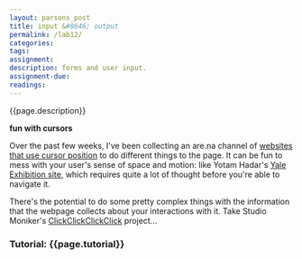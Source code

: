 ```yaml
---  
layout: parsons_post  
title: input &#8646; output
permalink: /lab12/  
categories:   
tags:  
assignment: 
description: forms and user input.
assignment-due:
readings: 
---  
```


{{page.description}}





**fun with cursors**

Over the past few weeks, I've been collecting an are.na channel of [websites that use cursor position](https://www.are.na/agnes-cameron/websites-that-use-cursor-position) to do different things to the page. It can be fun to mess with your user's sense of space and motion: like Yotam Hadar's [Yale Exhibition site](http://old.yotamhadar.com/media/misc/painting2015/), which requires quite a lot of thought before you're able to navigate it.

There's the potential to do some pretty complex things with the information that the webpage collects about your interactions with it. Take Studio Moniker's [ClickClickClickClick](https://clickclickclick.click) project...


### Tutorial: {{page.tutorial}}

